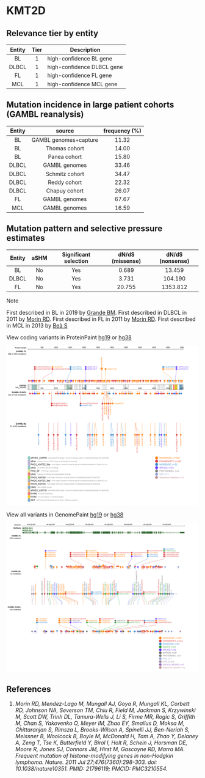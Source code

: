 # KMT2D

## Relevance tier by entity

|Entity|Tier|Description               |
|:------:|:----:|--------------------------|
|BL    |1   |high-confidence BL gene   |
|DLBCL |1   |high-confidence DLBCL gene|
|FL    |1   |high-confidence FL gene   |
|MCL   |1   |high-confidence MCL gene  |

## Mutation incidence in large patient cohorts (GAMBL reanalysis)

|Entity|source               |frequency (%)|
|:------:|:---------------------:|:-------------:|
|BL    |GAMBL genomes+capture|11.32        |
|BL    |Thomas cohort        |14.00        |
|BL    |Panea cohort         |15.80        |
|DLBCL |GAMBL genomes        |33.46        |
|DLBCL |Schmitz cohort       |34.47        |
|DLBCL |Reddy cohort         |22.32        |
|DLBCL |Chapuy cohort        |26.07        |
|FL    |GAMBL genomes        |67.67        |
|MCL   |GAMBL genomes        |16.59        |

## Mutation pattern and selective pressure estimates

|Entity|aSHM|Significant selection|dN/dS (missense)|dN/dS (nonsense)|
|:------:|:----:|:---------------------:|:----------------:|:----------------:|
|BL    |No  |Yes                  | 0.689          |  13.459        |
|DLBCL |No  |Yes                  | 3.731          | 104.190        |
|FL    |No  |Yes                  |20.755          |1353.812        |


> [!NOTE]
> First described in BL in 2019 by [Grande BM](https://pubmed.ncbi.nlm.nih.gov/30617194). First described in DLBCL in 2011 by [Morin RD](https://pubmed.ncbi.nlm.nih.gov/21796119). First described in FL in 2011 by [Morin RD](https://pubmed.ncbi.nlm.nih.gov/21796119). First described in MCL in 2013 by [Beà S](https://pubmed.ncbi.nlm.nih.gov/24145436)


View coding variants in ProteinPaint [hg19](https://morinlab.github.io/LLMPP/GAMBL/KMT2D_protein.html)  or [hg38](https://morinlab.github.io/LLMPP/GAMBL/KMT2D_protein_hg38.html)

![image](images/proteinpaint/KMT2D_NM_003482.svg)

View all variants in GenomePaint [hg19](https://morinlab.github.io/LLMPP/GAMBL/KMT2D.html)  or [hg38](https://morinlab.github.io/LLMPP/GAMBL/KMT2D_hg38.html)

![image](images/proteinpaint/KMT2D.svg)

## References
1. *Morin RD, Mendez-Lago M, Mungall AJ, Goya R, Mungall KL, Corbett RD, Johnson NA, Severson TM, Chiu R, Field M, Jackman S, Krzywinski M, Scott DW, Trinh DL, Tamura-Wells J, Li S, Firme MR, Rogic S, Griffith M, Chan S, Yakovenko O, Meyer IM, Zhao EY, Smailus D, Moksa M, Chittaranjan S, Rimsza L, Brooks-Wilson A, Spinelli JJ, Ben-Neriah S, Meissner B, Woolcock B, Boyle M, McDonald H, Tam A, Zhao Y, Delaney A, Zeng T, Tse K, Butterfield Y, Birol I, Holt R, Schein J, Horsman DE, Moore R, Jones SJ, Connors JM, Hirst M, Gascoyne RD, Marra MA. Frequent mutation of histone-modifying genes in non-Hodgkin lymphoma. Nature. 2011 Jul 27;476(7360):298-303. doi: 10.1038/nature10351. PMID: 21796119; PMCID: PMC3210554.*

